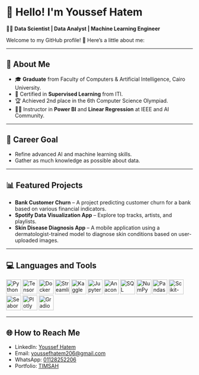 # 👋 Hello! I'm Youssef Hatem  

👨‍💻 **Data Scientist | Data Analyst | Machine Learning Engineer**  

Welcome to my GitHub profile! 🚀 Here’s a little about me:

---

## 💼 About Me  
- 🎓 **Graduate** from Faculty of Computers & Artificial Intelligence, Cairo University.  
- 🏅 Certified in **Supervised Learning** from ITI.  
- 🏆 Achieved 2nd place in the 6th Computer Science Olympiad.  
- 👨‍🏫 Instructor in **Power BI** and **Linear Regression** at IEEE and AI Community.  

---

## 🎯 Career Goal  
- Refine advanced AI and machine learning skills.  
- Gather as much knowledge as possible about data.  

---

## 📊 Featured Projects  
- **Bank Customer Churn** – A project predicting customer churn for a bank based on various financial indicators.  
- **Spotify Data Visualization App** – Explore top tracks, artists, and playlists.  
- **Skin Disease Diagnosis App** – A mobile application using a dermatologist-trained model to diagnose skin conditions based on user-uploaded images.  

---

## 💻 Languages and Tools  
<p align="left">
  <img src="https://cdn.jsdelivr.net/gh/devicons/devicon/icons/python/python-original.svg" alt="Python" width="40" height="40"/> 
  <img src="https://cdn.jsdelivr.net/gh/devicons/devicon/icons/tensorflow/tensorflow-original.svg" alt="TensorFlow" width="40" height="40"/> 
  <img src="https://cdn.jsdelivr.net/gh/devicons/devicon/icons/docker/docker-original.svg" alt="Docker" width="40" height="40"/>
  <img src="https://cdn.jsdelivr.net/gh/devicons/devicon/icons/streamlit/streamlit-original.svg" alt="Streamlit" width="40" height="40"/>
  <img src="https://cdn.jsdelivr.net/gh/devicons/devicon/icons/kaggle/kaggle-original.svg" alt="Kaggle" width="40" height="40"/>
  <img src="https://cdn.jsdelivr.net/gh/devicons/devicon/icons/jupyter/jupyter-original.svg" alt="Jupyter" width="40" height="40"/>
  <img src="https://cdn.jsdelivr.net/gh/devicons/devicon/icons/anaconda/anaconda-original.svg" alt="Anaconda" width="40" height="40"/>
  <img src="https://cdn.jsdelivr.net/gh/devicons/devicon/icons/sqlite/sqlite-original.svg" alt="SQL" width="40" height="40"/>
  <img src="https://cdn.jsdelivr.net/gh/devicons/devicon/icons/numpy/numpy-original.svg" alt="NumPy" width="40" height="40"/>
  <img src="https://cdn.jsdelivr.net/gh/devicons/devicon/icons/pandas/pandas-original.svg" alt="Pandas" width="40" height="40"/>
  <img src="https://cdn.jsdelivr.net/gh/devicons/devicon/icons/scikit-learn/scikit-learn-original.svg" alt="Scikit-Learn" width="40" height="40"/>
  <img src="https://seaborn.pydata.org/" alt="Seaborn" width="40" height="40"/>
  <img src="https://cdn.jsdelivr.net/gh/devicons/devicon/icons/plotly/plotly-original.svg" alt="Plotly" width="40" height="40"/>
  <img src="https://cdn.jsdelivr.net/gh/devicons/devicon/icons/gradio/gradio-original.svg" alt="Gradio" width="40" height="40"/>
</p>

---

## 🌐 How to Reach Me  
- LinkedIn: [Youssef Hatem](https://www.linkedin.com/in/youssef-hatem-244b6b207/?locale=en_US)  
- Email: youssefhatem206@gmail.com  
- WhatsApp: [01128252206](https://wa.me/201128252206)  
- Portfolio: [TIMSAH](https://yousseftimsah.github.io/Portfolio/)  
